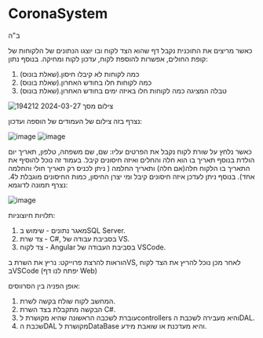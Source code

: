 # CoronaSystem
ב"ה


כאשר מריצים את התוכנית נקבל דף שהוא הצד לקוח ובו יוצגו הנתונים של הלקוחות של קופת החולים, אפשרות להוספת לקוח, עדכון לקוח ומחיקה.
בנוסף נתון:
1. כמה לקוחות לא קיבלו חיסון.(שאלת בונוס)
2. כמה לקוחות חלו בחודש האחרון.(שאלת בונוס)
3. טבלה המציגה כמה לקוחות חלו באיזה ימים בחודש האחרון.(שאלת בונוס)

![צילום מסך 2024-03-27 194212](https://github.com/ehilel/CoronaSystem/assets/91896154/907f6f8a-a756-4461-b1b3-0a17dd3aadfb)

נצרף בזה צילום של העמודים של הוספה ועדכון:

![image](https://github.com/ehilel/CoronaSystem/assets/91896154/f5b7373d-54c6-40f6-9597-41478254adf3)
![image](https://github.com/ehilel/CoronaSystem/assets/91896154/07fcd963-e119-469c-9c4a-b4858413f6a6)


כאשר נלחץ על שורת לקוח נקבל את הפרטים עליו: שם, שם משפחה, טלפון, תאריך יום הולדת בנוסף תאריך בו הוא חלה והחלים ואיזה חיסונים קיבל.
בעמוד זה נוכל להוסיף את התאריך בו הלקוח חלה(אם חלה) ותאריך החלמה ( ניתן לכניס רק תאריך חולי והחלמה אחד). בנוסף ניתן לעדכן איזה חיסונים קיבל ומי יצרן החיסון, כמות החיסונים מוגבלת ל4.
נצרף תמונה לדוגמא:

![image](https://github.com/ehilel/CoronaSystem/assets/91896154/df07be92-578f-46b3-8252-78e28e42b975)

תלויות חיוצוניות:
1. מאגר נתונים - שימוש בSQL Server.
2. צד שרת - C#, בסביבת עבודה של VS.
3. צד לקוח - Angular בסביבת העבודה של VSCode.

הוראות להרצת פרוייקט: 
נריץ את השרת בVS, לאחר מכן נוכל להריץ את הצד לקוח בVSCode (יפתח לנו דף Web)

אופן הפניה בין הסרווסים:
1. המחשב לקוח שולח בקשה לשרת.
2. הבקשה מתקבלת בצד השרת C#.
3. עוברת לשכבה הראשונה שהיא מקושרת לcontrollers והיא מעבירה לשכבת הDAL.
4. שכבת הDAL מקושרת לDataBase והיא מעדכנת או שואבת מידע.




